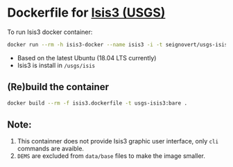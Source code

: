 Dockerfile for [Isis3 (USGS)](https://isis.astrogeology.usgs.gov/)
=========================

To run Isis3 docker container:
```bash
docker run --rm -h isis3-docker --name isis3 -i -t seignovert/usgs-isis3:bare
```

- Based on the latest Ubuntu (18.04 LTS currently)
- Isis3 is install in `/usgs/isis`

(Re)build the container
-----------------------
```bash
docker build --rm -f isis3.dockerfile -t usgs-isis3:bare .
```

Note:
-----
1. This containner does not provide Isis3 graphic user interface, only `cli` commands are avaible.
2. `DEMS` are excluded from `data/base` files to make the image smaller.